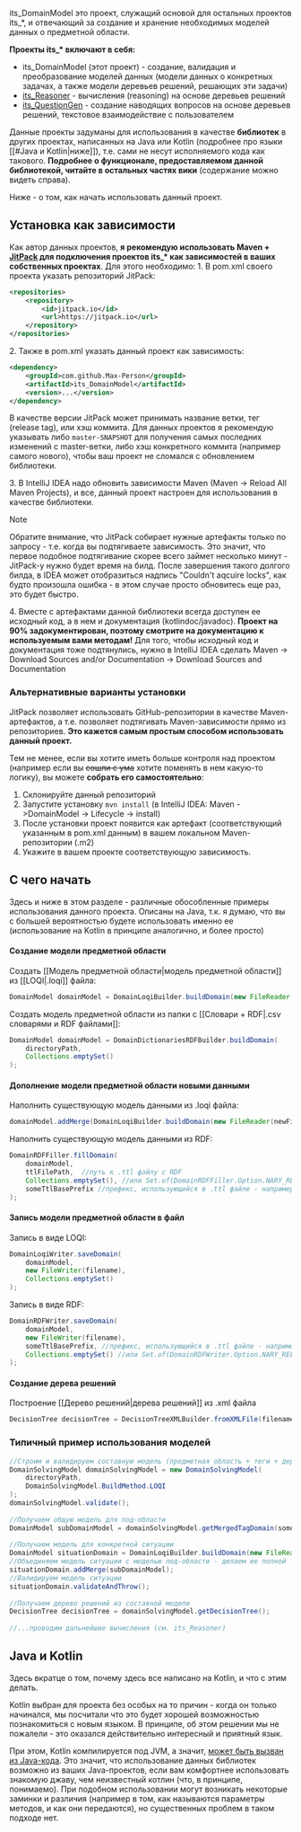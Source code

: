 its_DomainModel это проект, служащий основой для остальных проектов its_\*, и отвечающий за создание и хранение необходимых моделей данных о предметной области.

**Проекты its_\* включают в себя:**
- its_DomainModel (этот проект) - создание, валидация и преобразование моделей данных (модели данных о конкретных задачах, а также модели деревьев решений, решающих эти задачи)
- [its_Reasoner](https://github.com/Max-Person/its_Reasoner) - вычисления (reasoning) на основе деревьев решений
- [its_QuestionGen](https://github.com/Max-Person/its_QuestionGen) - создание наводящих вопросов на основе деревьев решений, текстовое взаимодействие с пользователем

Данные проекты задуманы для использования в качестве **библиотек** в других проектах, написанных на Java или Kotlin (подробнее про языки [[#Java и Kotlin|ниже]]), т.е. сами не несут исполняемого кода как такового.
**Подробнее о функционале, предоставляемом данной библиотекой, читайте в остальных частях вики** (содержание можно видеть справа).

Ниже - о том, как начать использовать данный проект.
## Установка как зависимости

Как автор данных проектов, **я рекомендую использовать Maven + [JitPack](https://jitpack.io/)  для подключения проектов its_\* как зависимостей в ваших собственных проектах**.
Для этого необходимо:
1\. В pom.xml своего проекта указать репозиторий JitPack:
```xml
<repositories>
	<repository>
		<id>jitpack.io</id>
		<url>https://jitpack.io</url>
	</repository>
</repositories>
```
2\. Также в pom.xml указать данный проект как зависимость:
```xml
<dependency>
	<groupId>com.github.Max-Person</groupId>
	<artifactId>its_DomainModel</artifactId>
	<version>...</version>
</dependency>
```
В качестве версии JitPack может принимать название ветки, тег (release tag), или хэш коммита. Для данных проектов я рекомендую указывать либо `master-SNAPSHOT` для получения самых последних изменений с master-ветки, либо хэш конкретного коммита (например самого нового), чтобы ваш проект не сломался с обновлением библиотеки.

3\. В IntelliJ IDEA надо обновить зависимости Maven (Maven -> Reload All Maven Projects), и все, данный проект настроен для использования в качестве библиотеки.
> [!note]
Обратите внимание, что JitPack собирает нужные артефакты только по запросу - т.е. когда вы подтягиваете зависимость. Это значит, что первое подобное подтягивание скорее всего займет несколько минут - JitPack-у нужно будет время на билд.
После завершения такого долгого билда, в IDEA может отобразиться надпись "Couldn't aqcuire locks", как будто произошла ошибка - в этом случае просто обновитесь еще раз, это будет быстро.

4\. Вместе с артефактами данной библиотеки всегда доступен ее исходный код, а в нем и документация (kotlindoc/javadoc). **Проект на 90% задокументирован, поэтому смотрите на документацию к используемым вами методам!** 
Для того, чтобы исходный код и документация тоже подтянулись, нужно в IntelliJ IDEA сделать Maven -> Download Sources and/or Documentation -> Download Sources and Documentation
### Альтернативные варианты установки

JitPack позволяет использовать GitHub-репозитории в качестве Maven-артефактов, а т.е. позволяет подтягивать Maven-зависимости прямо из репозиториев. **Это кажется самым простым способом использовать данный проект.**

Тем не менее, если вы хотите иметь больше контроля над проектом (например если вы ~~сошли с ума~~ хотите поменять в нем какую-то логику), вы можете **собрать его самостоятельно**:
1. Склонируйте данный репозиторий
2. Запустите установку `mvn install` 
   (в IntelliJ IDEA: Maven ->DomainModel -> Lifecycle -> install)
3. После установки проект появится как артефакт (соответствующий указанным в pom.xml данным) в вашем локальном Maven-репозитории (.m2)
4. Укажите в вашем проекте соответствующую зависимость.
## С чего начать

Здесь и ниже в этом разделе - различные обособленные примеры использования данного проекта. Описаны на Java, т.к. я думаю, что вы с большей вероятностью будете использовать именно ее (использование на Kotlin в принципе аналогично, и более просто)
#### Создание модели предметной области

Создать [[Модель предметной области|модель предметной области]] из [[LOQI|.loqi]] файла:
```java
DomainModel domainModel = DomainLoqiBuilder.buildDomain(new FileReader(filename)); 
```

Создать модель предметной области из папки с [[Словари + RDF|.csv словарями и RDF файлами]]:
```java
DomainModel domainModel = DomainDictionariesRDFBuilder.buildDomain(  
    directoryPath,  
    Collections.emptySet() 
);
```

#### Дополнение модели предметной области новыми данными

Наполнить существующую модель данными из  .loqi файла:
```java
domainModel.addMerge(DomainLoqiBuilder.buildDomain(new FileReader(newFilename)))
```

Наполнить существующую модель данными из RDF:
```java
DomainRDFFiller.fillDomain(  
    domainModel,  
    ttlFilePath,  //путь к .ttl файлу с RDF
    Collections.emptySet(), //или Set.of(DomainRDFFiller.Option.NARY_RELATIONSHIPS_OLD_COMPAT)  
    someTtlBasePrefix //префикс, использующийся в .ttl файле - например RDFUtils.POAS_PREF  
);
```

#### Запись модели предметной области в файл

Запись в виде LOQI:
```java
DomainLoqiWriter.saveDomain(  
    domainModel,  
    new FileWriter(filename),  
    Collections.emptySet()  
);
```

Запись в виде RDF:
```java
DomainRDFWriter.saveDomain(  
    domainModel,  
    new FileWriter(filename),  
    someTtlBasePrefix, //префикс, использующийся в .ttl файле - например RDFUtils.POAS_PREF    
    Collections.emptySet() //или Set.of(DomainRDFWriter.Option.NARY_RELATIONSHIPS_OLD_COMPAT)  
);
```

#### Создание дерева решений

Построение [[Дерево решений|дерева решений]] из .xml файла
```java
DecisionTree decisionTree = DecisionTreeXMLBuilder.fromXMLFile(filename);
```

### Типичный пример использования моделей

```java
//Строим и валидируем составную модель (предметная область + теги + деревья решений)  
DomainSolvingModel domainSolvingModel = new DomainSolvingModel(  
    directoryPath,  
    DomainSolvingModel.BuildMethod.LOQI  
);  
domainSolvingModel.validate();  
  
//Получаем общую модель для под-области  
DomainModel subDomainModel = domainSolvingModel.getMergedTagDomain(someTagName);  
  
//Получаем модель для конкретной ситуации  
DomainModel situationDomain = DomainLoqiBuilder.buildDomain(new FileReader(situationFileName));  
//Объединяем модель ситуации с моделью под-области - делаем ее полной  
situationDomain.addMerge(subDomainModel);  
//Валидируем модель ситуации  
situationDomain.validateAndThrow();  
  
//Получаем дерево решений из составной модели  
DecisionTree decisionTree = domainSolvingModel.getDecisionTree();  
  
//...проводим дальнейшие вычисления (см. its_Reasoner)
```
## Java и Kotlin

Здесь вкратце о том, почему здесь все написано на Kotlin, и что с этим делать.

Kotlin выбран для проекта без особых на то причин - когда он только начинался, мы посчитали что это будет хорошей возможностью познакомиться с новым языком. В принципе, об этом решении мы не пожалели - это оказался действительно интересный и приятный язык.

При этом, Kotlin компилируется под JVM, а значит, [может быть вызван из Java-кода](https://kotlinlang.org/docs/java-to-kotlin-interop.html). Это значит, что использование данных библиотек возможно из ваших Java-проектов, если вам комфортнее использовать знакомую джаву, чем неизвестный котлин (что, в принципе, понимаемо).
При подобном использовании могут возникать некоторые заминки и различия (например в том, как называются параметры методов, и как они передаются), но существенных проблем в таком подходе нет.